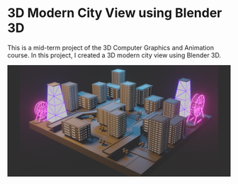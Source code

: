 # 3D Modern City View using Blender 3D
This is a mid-term project of the 3D Computer Graphics and Animation course. In this project, I created a 3D modern city view using Blender 3D.

![](modcity.png)
